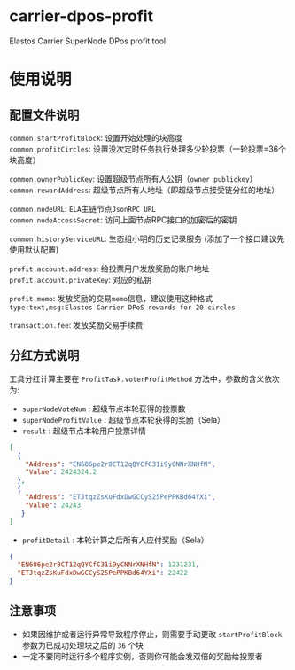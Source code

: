 # carrier-dpos-profit
Elastos Carrier SuperNode DPos profit tool


# 使用说明

## 配置文件说明

`common.startProfitBlock`: 设置开始处理的块高度  
`common.profitCircles`: 设置没次定时任务执行处理多少轮投票（一轮投票=36个块高度）

`common.ownerPublicKey`: 设置超级节点所有人公钥（`owner publickey`）  
`common.rewardAddress`: 超级节点所有人地址（即超级节点接受链分红的地址）  

`common.nodeURL`: `ELA`主链节点`JsonRPC URL`  
`common.nodeAccessSecret`: 访问上面节点RPC接口的加密后的密钥

`common.historyServiceURL`: 生态组小明的历史记录服务 (添加了一个接口建议先使用默认配置)

`profit.account.address`: 给投票用户发放奖励的账户地址  
`profit.account.privateKey`: 对应的私钥

`profit.memo`: 发放奖励的交易`memo`信息，建议使用这种格式 `type:text,msg:Elastos Carrier DPoS rewards for 20 circles`

`transaction.fee`: 发放奖励交易手续费

## 分红方式说明

工具分红计算主要在 `ProfitTask.voterProfitMethod` 方法中，参数的含义依次为:

* `superNodeVoteNum` : 超级节点本轮获得的投票数 
* `superNodeProfitValue` : 超级节点本轮获得的奖励（Sela）
* `result` : 超级节点本轮用户投票详情
````json
[
  {
    "Address": "EN686pe2r8CT12qQYCfC31i9yCNNrXNHfN",
    "Value": 2424324.2
  },
  {
    "Address": "ETJtqzZsKuFdxDwGCCyS25PePPKBd64YXi",
    "Value": 24243
   }
]
````
* `profitDetail` : 本轮计算之后所有人应付奖励（Sela）

```json
{
  "EN686pe2r8CT12qQYCfC31i9yCNNrXNHfN": 1231231,
  "ETJtqzZsKuFdxDwGCCyS25PePPKBd64YXi": 22422
}
```

## 注意事项

* 如果因维护或者运行异常导致程序停止，则需要手动更改 `startProfitBlock` 参数为已成功处理块之后的 `36` 个块  
* 一定不要同时运行多个程序实例，否则你可能会发双倍的奖励给投票者